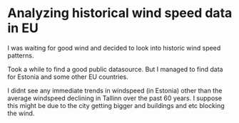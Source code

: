 # Analyzing historical wind speed data in EU

I was waiting for good wind and decided to look into historic wind speed patterns.

Took a while to find a good public datasource. But I managed to find data for Estonia and some other EU countries. 

I didnt see any immediate trends in windspeed (in Estonia) other than the average windspeed declining in Tallinn over the past 60 years. I suppose this might be due to the city getting bigger and buildings and etc blocking the wind.
